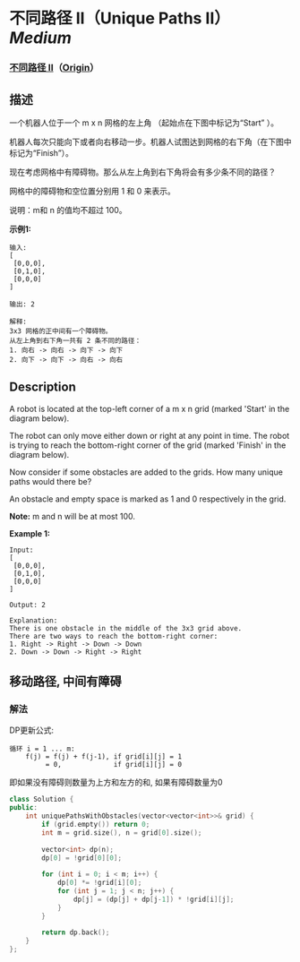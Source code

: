 # 不同路径 II（Unique Paths II）*Medium*
### [不同路径 II](https://leetcode-cn.com/problems/unique-paths-ii)（[Origin](https://leetcode.com/problems/unique-paths-ii)）
## 描述
一个机器人位于一个 m x n 网格的左上角 （起始点在下图中标记为&ldquo;Start&rdquo; ）。

机器人每次只能向下或者向右移动一步。机器人试图达到网格的右下角（在下图中标记为&ldquo;Finish&rdquo;）。

现在考虑网格中有障碍物。那么从左上角到右下角将会有多少条不同的路径？



网格中的障碍物和空位置分别用 1 和 0 来表示。

说明：m和 n 的值均不超过 100。

**示例1:**
```
输入:
[
 [0,0,0],
 [0,1,0],
 [0,0,0]
]

输出: 2

解释:
3x3 网格的正中间有一个障碍物。
从左上角到右下角一共有 2 条不同的路径：
1. 向右 -> 向右 -> 向下 -> 向下
2. 向下 -> 向下 -> 向右 -> 向右
```

## Description
A robot is located at the top-left corner of a m x n grid (marked &#39;Start&#39; in the diagram below).

The robot can only move either down or right at any point in time. The robot is trying to reach the bottom-right corner of the grid (marked &#39;Finish&#39; in the diagram below).

Now consider if some obstacles are added to the grids. How many unique paths would there be?



An obstacle and empty space is marked as 1 and 0 respectively in the grid.

**Note:**
 m and n will be at most 100.

**Example 1:**
```
Input:
[
 [0,0,0],
 [0,1,0],
 [0,0,0]
]

Output: 2

Explanation:
There is one obstacle in the middle of the 3x3 grid above.
There are two ways to reach the bottom-right corner:
1. Right -> Right -> Down -> Down
2. Down -> Down -> Right -> Right
```



## 移动路径, 中间有障碍
### 解法
DP更新公式:
    
    循环 i = 1 ... m:
        f(j) = f(j) + f(j-1), if grid[i][j] = 1
             = 0,             if grid[i][j] = 0
    
即如果没有障碍则数量为上方和左方的和, 如果有障碍数量为0

```c++
class Solution {
public:
    int uniquePathsWithObstacles(vector<vector<int>>& grid) {
        if (grid.empty()) return 0;
        int m = grid.size(), n = grid[0].size();
        
        vector<int> dp(n);
        dp[0] = !grid[0][0];
        
        for (int i = 0; i < m; i++) {
            dp[0] *= !grid[i][0];
            for (int j = 1; j < n; j++) {
                dp[j] = (dp[j] + dp[j-1]) * !grid[i][j];
            }
        }
        
        return dp.back();
    }
};
```